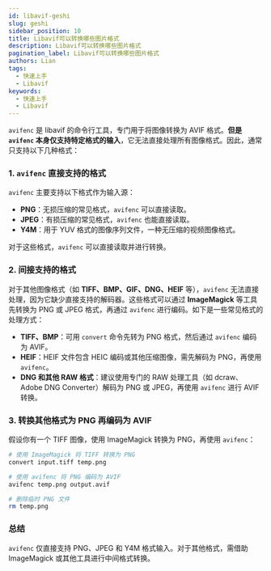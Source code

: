 ```yaml
---
id: libavif-geshi
slug: geshi
sidebar_position: 10
title: Libavif可以转换哪些图片格式
description: Libavif可以转换哪些图片格式
pagination_label: Libavif可以转换哪些图片格式
authors: Lian
tags: 
  - 快速上手                     
  - Libavif
keywords:                             
  - 快速上手                     
  - Libavif
---
```


`avifenc` 是 libavif 的命令行工具，专门用于将图像转换为 AVIF 格式。**但是 `avifenc` 本身仅支持特定格式的输入**，它无法直接处理所有图像格式。因此，通常只支持以下几种格式：

### 1. `avifenc` 直接支持的格式

`avifenc` 主要支持以下格式作为输入源：

- **PNG**：无损压缩的常见格式，`avifenc` 可以直接读取。
- **JPEG**：有损压缩的常见格式，`avifenc` 也能直接读取。
- **Y4M**：用于 YUV 格式的图像序列文件，一种无压缩的视频图像格式。

对于这些格式，`avifenc` 可以直接读取并进行转换。

### 2. 间接支持的格式

对于其他图像格式（如 **TIFF、BMP、GIF、DNG、HEIF** 等），`avifenc` 无法直接处理，因为它缺少直接支持的解码器。这些格式可以通过 **ImageMagick** 等工具先转换为 PNG 或 JPEG 格式，再通过 `avifenc` 进行编码。如下是一些常见格式的处理方式：

- **TIFF、BMP**：可用 `convert` 命令先转为 PNG 格式，然后通过 `avifenc` 编码为 AVIF。
- **HEIF**：HEIF 文件包含 HEIC 编码或其他压缩图像，需先解码为 PNG，再使用 `avifenc`。
- **DNG 和其他 RAW 格式**：建议使用专门的 RAW 处理工具（如 dcraw、Adobe DNG Converter）解码为 PNG 或 JPEG，再使用 `avifenc` 进行 AVIF 转换。

### 3. 转换其他格式为 PNG 再编码为 AVIF

假设你有一个 TIFF 图像，使用 ImageMagick 转换为 PNG，再使用 `avifenc`：

```bash
# 使用 ImageMagick 将 TIFF 转换为 PNG
convert input.tiff temp.png

# 使用 avifenc 将 PNG 编码为 AVIF
avifenc temp.png output.avif

# 删除临时 PNG 文件
rm temp.png
```

### 总结

`avifenc` 仅直接支持 PNG、JPEG 和 Y4M 格式输入。对于其他格式，需借助 ImageMagick 或其他工具进行中间格式转换。